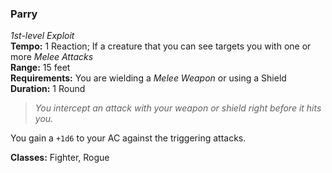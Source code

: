 ### Parry
*1st-level Exploit*  
**Tempo:** 1 Reaction; If a creature that you can see targets you with one or more *Melee Attacks*  
**Range:** 15 feet  
**Requirements:** You are wielding a *Melee Weapon* or using a Shield  
**Duration:** 1 Round  

> *You intercept an attack with your weapon or shield right before it hits you.*

You gain a `+1d6`  to your AC against the triggering attacks.

**Classes:** Fighter, Rogue
